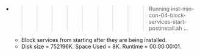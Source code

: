 * >>>>>>>>> Running inst-min-con-04-block-services-start-postinstall.sh ...
  * Block services from starting after they are being installed.
  * Disk size = 752196K. Space Used = 8K. Runtime = 00:00:00:01.
